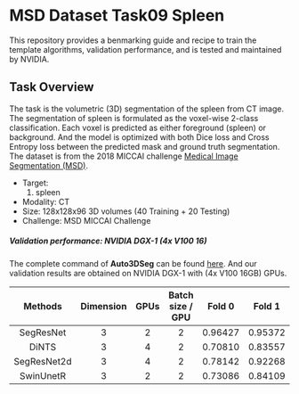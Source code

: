 # MSD Dataset Task09 Spleen

This repository provides a benmarking guide and recipe to train the template algorithms, validation performance, and is tested and maintained by NVIDIA.


## Task Overview

The task is the volumetric (3D) segmentation of the spleen from CT image. The segmentation of spleen is formulated as the voxel-wise 2-class classification. Each voxel is predicted as either foreground (spleen) or background. And the model is optimized with both Dice loss and Cross Entropy loss between the predicted mask and ground truth segmentation. The dataset is from the 2018 MICCAI challenge [Medical Image Segmentation (MSD)](http://medicaldecathlon.com/).

- Target:
    1. spleen
- Modality: CT
- Size: 128x128x96 3D volumes (40 Training + 20 Testing)
- Challenge: MSD MICCAI Challenge

##### Validation performance: NVIDIA DGX-1 (4x V100 16)

The complete command of **Auto3DSeg** can be found [here](../../README.md#reference-python-apis-for-auto3dseg). And our validation results are obtained on NVIDIA DGX-1 with (4x V100 16GB) GPUs.

| Methods| Dimension | GPUs | Batch size / GPU | Fold 0 | Fold 1 | Fold 2 | Fold 3 | Fold 4 | Avg |
|:------:|:---------:|:----:|:----------------:|:------:|:------:|:------:|:------:|:------:|:---:|
| SegResNet   | 3 | 2 | 2 | 0.96427 | 0.95372 | 0.95498 | 0.95854 | 0.95636 | 0.95757 |
| DiNTS       | 3 | 4 | 2 | 0.70810 | 0.83557 | 0.90837 | 0.71647 | 0.85260 | 0.80422 |
| SegResNet2d | 3 | 4 | 2 | 0.78142 | 0.92268	| 0.89509 | 0.85007 | 0.91384 | 0.87262 |
| SwinUnetR | 3 | 2 | 2 | 0.73086 | 0.84109	| 0.85437 | 0.69816 | 0.75192 | 0.77528 |
